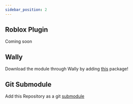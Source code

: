 ```yaml
---
sidebar_position: 2
---
```


## Roblox Plugin

Coming soon

## Wally

Download the module through Wally by adding [this](d) package!

## Git Submodule

Add this Repository as a git [submodule](https://gist.github.com/gitaarik/8735255)